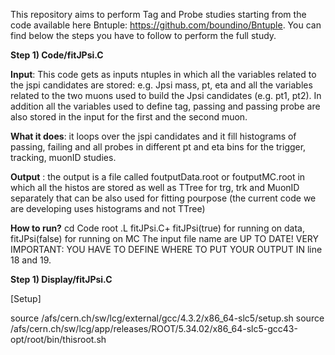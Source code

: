 
This repository aims to perform Tag and Probe studies starting from the code available here 
Bntuple: https://github.com/boundino/Bntuple.
You can find below the steps you have to follow to perform the full study.

**Step 1) Code/fitJPsi.C** 

**Input**: This code gets as inputs ntuples in which all the variables related to the jspi candidates are 
           stored: e.g. Jpsi mass, pt, eta and all the variables related to the two muons used to build the 
           Jpsi candidates  (e.g. pt1, pt2). In addition all the variables used to define 
           tag, passing and passing probe are also stored in the input  for the first and the second muon.

**What it does**: it loops over the jspi candidates and it fill histograms of passing, failing and all probes 
                  in different pt and eta bins for the trigger, tracking, muonID studies.

**Output** : the output is a file called foutputData.root or foutputMC.root in which all the histos are stored as well 
             as TTree for trg, trk and MuonID separately that can be also used for fitting pourpose
             (the current code we are developing uses histograms and not TTree)

**How to run?** cd Code
                root 
                .L fitJPsi.C+
                fitJPsi(true) for running on data, fitJPsi(false) for running on MC
                The input file name are UP TO DATE!
                VERY IMPORTANT: YOU HAVE TO DEFINE WHERE TO PUT YOUR OUTPUT IN line 18 and 19.
              
**Step 1) Display/fitJPsi.C** 


[Setup]

source /afs/cern.ch/sw/lcg/external/gcc/4.3.2/x86_64-slc5/setup.sh
source /afs/cern.ch/sw/lcg/app/releases/ROOT/5.34.02/x86_64-slc5-gcc43-opt/root/bin/thisroot.sh
